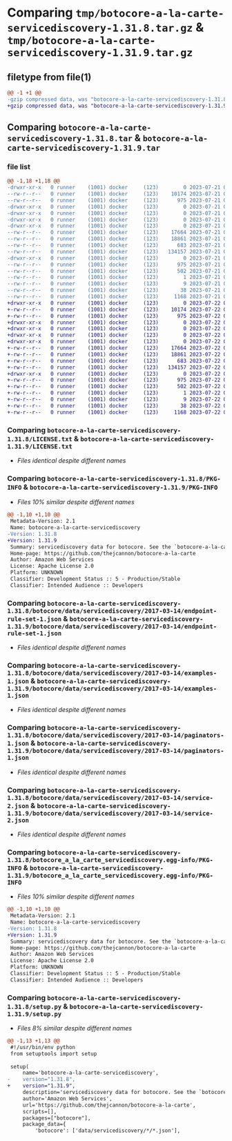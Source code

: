 # Comparing `tmp/botocore-a-la-carte-servicediscovery-1.31.8.tar.gz` & `tmp/botocore-a-la-carte-servicediscovery-1.31.9.tar.gz`

## filetype from file(1)

```diff
@@ -1 +1 @@
-gzip compressed data, was "botocore-a-la-carte-servicediscovery-1.31.8.tar", last modified: Fri Jul 21 01:21:59 2023, max compression
+gzip compressed data, was "botocore-a-la-carte-servicediscovery-1.31.9.tar", last modified: Sat Jul 22 01:21:00 2023, max compression
```

## Comparing `botocore-a-la-carte-servicediscovery-1.31.8.tar` & `botocore-a-la-carte-servicediscovery-1.31.9.tar`

### file list

```diff
@@ -1,18 +1,18 @@
-drwxr-xr-x   0 runner    (1001) docker     (123)        0 2023-07-21 01:21:59.427617 botocore-a-la-carte-servicediscovery-1.31.8/
--rw-r--r--   0 runner    (1001) docker     (123)    10174 2023-07-21 01:21:59.000000 botocore-a-la-carte-servicediscovery-1.31.8/LICENSE.txt
--rw-r--r--   0 runner    (1001) docker     (123)      975 2023-07-21 01:21:59.427617 botocore-a-la-carte-servicediscovery-1.31.8/PKG-INFO
-drwxr-xr-x   0 runner    (1001) docker     (123)        0 2023-07-21 01:21:59.423617 botocore-a-la-carte-servicediscovery-1.31.8/botocore/
-drwxr-xr-x   0 runner    (1001) docker     (123)        0 2023-07-21 01:21:59.423617 botocore-a-la-carte-servicediscovery-1.31.8/botocore/data/
-drwxr-xr-x   0 runner    (1001) docker     (123)        0 2023-07-21 01:21:59.423617 botocore-a-la-carte-servicediscovery-1.31.8/botocore/data/servicediscovery/
-drwxr-xr-x   0 runner    (1001) docker     (123)        0 2023-07-21 01:21:59.423617 botocore-a-la-carte-servicediscovery-1.31.8/botocore/data/servicediscovery/2017-03-14/
--rw-r--r--   0 runner    (1001) docker     (123)    17664 2023-07-21 01:21:06.000000 botocore-a-la-carte-servicediscovery-1.31.8/botocore/data/servicediscovery/2017-03-14/endpoint-rule-set-1.json
--rw-r--r--   0 runner    (1001) docker     (123)    18861 2023-07-21 01:21:06.000000 botocore-a-la-carte-servicediscovery-1.31.8/botocore/data/servicediscovery/2017-03-14/examples-1.json
--rw-r--r--   0 runner    (1001) docker     (123)      683 2023-07-21 01:21:06.000000 botocore-a-la-carte-servicediscovery-1.31.8/botocore/data/servicediscovery/2017-03-14/paginators-1.json
--rw-r--r--   0 runner    (1001) docker     (123)   134157 2023-07-21 01:21:06.000000 botocore-a-la-carte-servicediscovery-1.31.8/botocore/data/servicediscovery/2017-03-14/service-2.json
-drwxr-xr-x   0 runner    (1001) docker     (123)        0 2023-07-21 01:21:59.423617 botocore-a-la-carte-servicediscovery-1.31.8/botocore_a_la_carte_servicediscovery.egg-info/
--rw-r--r--   0 runner    (1001) docker     (123)      975 2023-07-21 01:21:59.000000 botocore-a-la-carte-servicediscovery-1.31.8/botocore_a_la_carte_servicediscovery.egg-info/PKG-INFO
--rw-r--r--   0 runner    (1001) docker     (123)      502 2023-07-21 01:21:59.000000 botocore-a-la-carte-servicediscovery-1.31.8/botocore_a_la_carte_servicediscovery.egg-info/SOURCES.txt
--rw-r--r--   0 runner    (1001) docker     (123)        1 2023-07-21 01:21:59.000000 botocore-a-la-carte-servicediscovery-1.31.8/botocore_a_la_carte_servicediscovery.egg-info/dependency_links.txt
--rw-r--r--   0 runner    (1001) docker     (123)        9 2023-07-21 01:21:59.000000 botocore-a-la-carte-servicediscovery-1.31.8/botocore_a_la_carte_servicediscovery.egg-info/top_level.txt
--rw-r--r--   0 runner    (1001) docker     (123)       38 2023-07-21 01:21:59.427617 botocore-a-la-carte-servicediscovery-1.31.8/setup.cfg
--rw-r--r--   0 runner    (1001) docker     (123)     1168 2023-07-21 01:21:59.000000 botocore-a-la-carte-servicediscovery-1.31.8/setup.py
+drwxr-xr-x   0 runner    (1001) docker     (123)        0 2023-07-22 01:21:00.065456 botocore-a-la-carte-servicediscovery-1.31.9/
+-rw-r--r--   0 runner    (1001) docker     (123)    10174 2023-07-22 01:20:59.000000 botocore-a-la-carte-servicediscovery-1.31.9/LICENSE.txt
+-rw-r--r--   0 runner    (1001) docker     (123)      975 2023-07-22 01:21:00.065456 botocore-a-la-carte-servicediscovery-1.31.9/PKG-INFO
+drwxr-xr-x   0 runner    (1001) docker     (123)        0 2023-07-22 01:21:00.065456 botocore-a-la-carte-servicediscovery-1.31.9/botocore/
+drwxr-xr-x   0 runner    (1001) docker     (123)        0 2023-07-22 01:21:00.065456 botocore-a-la-carte-servicediscovery-1.31.9/botocore/data/
+drwxr-xr-x   0 runner    (1001) docker     (123)        0 2023-07-22 01:21:00.065456 botocore-a-la-carte-servicediscovery-1.31.9/botocore/data/servicediscovery/
+drwxr-xr-x   0 runner    (1001) docker     (123)        0 2023-07-22 01:21:00.065456 botocore-a-la-carte-servicediscovery-1.31.9/botocore/data/servicediscovery/2017-03-14/
+-rw-r--r--   0 runner    (1001) docker     (123)    17664 2023-07-22 01:20:09.000000 botocore-a-la-carte-servicediscovery-1.31.9/botocore/data/servicediscovery/2017-03-14/endpoint-rule-set-1.json
+-rw-r--r--   0 runner    (1001) docker     (123)    18861 2023-07-22 01:20:09.000000 botocore-a-la-carte-servicediscovery-1.31.9/botocore/data/servicediscovery/2017-03-14/examples-1.json
+-rw-r--r--   0 runner    (1001) docker     (123)      683 2023-07-22 01:20:09.000000 botocore-a-la-carte-servicediscovery-1.31.9/botocore/data/servicediscovery/2017-03-14/paginators-1.json
+-rw-r--r--   0 runner    (1001) docker     (123)   134157 2023-07-22 01:20:09.000000 botocore-a-la-carte-servicediscovery-1.31.9/botocore/data/servicediscovery/2017-03-14/service-2.json
+drwxr-xr-x   0 runner    (1001) docker     (123)        0 2023-07-22 01:21:00.065456 botocore-a-la-carte-servicediscovery-1.31.9/botocore_a_la_carte_servicediscovery.egg-info/
+-rw-r--r--   0 runner    (1001) docker     (123)      975 2023-07-22 01:21:00.000000 botocore-a-la-carte-servicediscovery-1.31.9/botocore_a_la_carte_servicediscovery.egg-info/PKG-INFO
+-rw-r--r--   0 runner    (1001) docker     (123)      502 2023-07-22 01:21:00.000000 botocore-a-la-carte-servicediscovery-1.31.9/botocore_a_la_carte_servicediscovery.egg-info/SOURCES.txt
+-rw-r--r--   0 runner    (1001) docker     (123)        1 2023-07-22 01:21:00.000000 botocore-a-la-carte-servicediscovery-1.31.9/botocore_a_la_carte_servicediscovery.egg-info/dependency_links.txt
+-rw-r--r--   0 runner    (1001) docker     (123)        9 2023-07-22 01:21:00.000000 botocore-a-la-carte-servicediscovery-1.31.9/botocore_a_la_carte_servicediscovery.egg-info/top_level.txt
+-rw-r--r--   0 runner    (1001) docker     (123)       38 2023-07-22 01:21:00.065456 botocore-a-la-carte-servicediscovery-1.31.9/setup.cfg
+-rw-r--r--   0 runner    (1001) docker     (123)     1168 2023-07-22 01:20:59.000000 botocore-a-la-carte-servicediscovery-1.31.9/setup.py
```

### Comparing `botocore-a-la-carte-servicediscovery-1.31.8/LICENSE.txt` & `botocore-a-la-carte-servicediscovery-1.31.9/LICENSE.txt`

 * *Files identical despite different names*

### Comparing `botocore-a-la-carte-servicediscovery-1.31.8/PKG-INFO` & `botocore-a-la-carte-servicediscovery-1.31.9/PKG-INFO`

 * *Files 10% similar despite different names*

```diff
@@ -1,10 +1,10 @@
 Metadata-Version: 2.1
 Name: botocore-a-la-carte-servicediscovery
-Version: 1.31.8
+Version: 1.31.9
 Summary: servicediscovery data for botocore. See the `botocore-a-la-carte` package for more info.
 Home-page: https://github.com/thejcannon/botocore-a-la-carte
 Author: Amazon Web Services
 License: Apache License 2.0
 Platform: UNKNOWN
 Classifier: Development Status :: 5 - Production/Stable
 Classifier: Intended Audience :: Developers
```

### Comparing `botocore-a-la-carte-servicediscovery-1.31.8/botocore/data/servicediscovery/2017-03-14/endpoint-rule-set-1.json` & `botocore-a-la-carte-servicediscovery-1.31.9/botocore/data/servicediscovery/2017-03-14/endpoint-rule-set-1.json`

 * *Files identical despite different names*

### Comparing `botocore-a-la-carte-servicediscovery-1.31.8/botocore/data/servicediscovery/2017-03-14/examples-1.json` & `botocore-a-la-carte-servicediscovery-1.31.9/botocore/data/servicediscovery/2017-03-14/examples-1.json`

 * *Files identical despite different names*

### Comparing `botocore-a-la-carte-servicediscovery-1.31.8/botocore/data/servicediscovery/2017-03-14/paginators-1.json` & `botocore-a-la-carte-servicediscovery-1.31.9/botocore/data/servicediscovery/2017-03-14/paginators-1.json`

 * *Files identical despite different names*

### Comparing `botocore-a-la-carte-servicediscovery-1.31.8/botocore/data/servicediscovery/2017-03-14/service-2.json` & `botocore-a-la-carte-servicediscovery-1.31.9/botocore/data/servicediscovery/2017-03-14/service-2.json`

 * *Files identical despite different names*

### Comparing `botocore-a-la-carte-servicediscovery-1.31.8/botocore_a_la_carte_servicediscovery.egg-info/PKG-INFO` & `botocore-a-la-carte-servicediscovery-1.31.9/botocore_a_la_carte_servicediscovery.egg-info/PKG-INFO`

 * *Files 10% similar despite different names*

```diff
@@ -1,10 +1,10 @@
 Metadata-Version: 2.1
 Name: botocore-a-la-carte-servicediscovery
-Version: 1.31.8
+Version: 1.31.9
 Summary: servicediscovery data for botocore. See the `botocore-a-la-carte` package for more info.
 Home-page: https://github.com/thejcannon/botocore-a-la-carte
 Author: Amazon Web Services
 License: Apache License 2.0
 Platform: UNKNOWN
 Classifier: Development Status :: 5 - Production/Stable
 Classifier: Intended Audience :: Developers
```

### Comparing `botocore-a-la-carte-servicediscovery-1.31.8/setup.py` & `botocore-a-la-carte-servicediscovery-1.31.9/setup.py`

 * *Files 8% similar despite different names*

```diff
@@ -1,13 +1,13 @@
 #!/usr/bin/env python
 from setuptools import setup
 
 setup(
     name='botocore-a-la-carte-servicediscovery',
-    version="1.31.8",
+    version="1.31.9",
     description='servicediscovery data for botocore. See the `botocore-a-la-carte` package for more info.',
     author='Amazon Web Services',
     url='https://github.com/thejcannon/botocore-a-la-carte',
     scripts=[],
     packages=["botocore"],
     package_data={
         'botocore': ['data/servicediscovery/*/*.json'],
```

